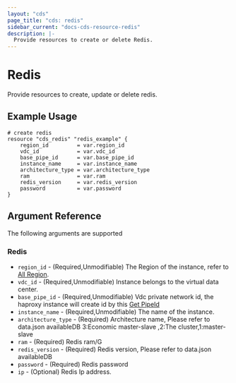 ```yaml
---
layout: "cds"
page_title: "cds: redis"
sidebar_current: "docs-cds-resource-redis"
description: |-
  Provide resources to create or delete Redis.
---
```


# Redis

Provide resources to create, update or delete redis.

## Example Usage

```hcl
# create redis
resource "cds_redis" "redis_example" {
    region_id         = var.region_id
    vdc_id            = var.vdc_id
    base_pipe_id      = var.base_pipe_id
    instance_name     = var.instance_name
    architecture_type = var.architecture_type
    ram               = var.ram
    redis_version     = var.redis_version
    password          = var.password
}
```
## Argument Reference
The following arguments are supported
### Redis
* `region_id` - (Required,Unmodifiable) The Region of the instance, refer to [All Region](https://github.com/capitalonline/openapi/blob/master/Redis%E6%A6%82%E8%A7%88.md#1describeregins).
* `vdc_id` - (Required,Unmodifiable) Instance belongs to the virtual data center.
* `base_pipe_id` - (Required,Unmodifiable) Vdc private network id, the haproxy instance will create id by this [Get PipeId](https://github.com/capitalonline/openapi/blob/master/%E9%A6%96%E4%BA%91OpenAPI(v1.2).md#1describevdc)
* `instance_name` - (Required,Unmodifiable) The name of the instance.
* `architecture_type` - (Required) Architecture name, Please refer to data.json availableDB  3:Economic master-slave ,2:The cluster,1:master-slave
* `ram` - (Required) Redis ram/G
* `redis_version` - (Required) Redis version, Please refer to data.json availableDB
* `password` - (Required) Redis password   
* `ip` - (Optional) Redis Ip address.

